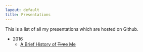 ```yaml
---
layout: default
title: Presentations
---
```

This is a list of all my presentations which are hosted on Github.

* 2016
  * [A Brief History of ~~Time~~ Me](https://masasin.github.io/presentations/masasin_history.html)
